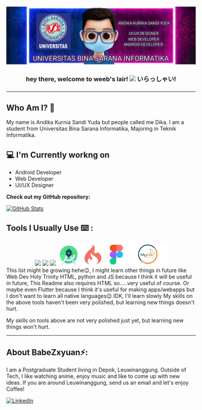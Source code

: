 ![Lakshmanan Meiyappan Banner Image](./banner.jpeg)
<!-- <h2 align='center'>Andika Kurnia Sandi Yuda</h2>
<p align='center'><b>Universitas Bina Sarana Informatika</b></p> -->

<h3 align="center">
hey there, welcome to weeb's lair!
<img src="https://media.giphy.com/media/hvRJCLFzcasrR4ia7z/giphy.gif" width="30px"/>
いらっしゃい!
<h3>


---
## Who Am I? 🙋

My name is Andika Kurnia Sandi Yuda but people called me Dika. I am a student from Universitas Bina Sarana Informatika, Majoring in Teknik Informatika.

<h2>💻 I'm Currently workng on</h2>

- Android Developer
- Web Developer
- UI/UX Designer


__Check out my GitHub repository:__

<div>
  <p>
    <a href="https://github.com/BabeZxyuan/C22-PS233-TravelKuy">
      <img src="https://github-readme-stats.vercel.app/api/pin/?username=BabeZxyuan&repo=C22-PS233-TravelKuy" alt="GitHub Stats" />
    </a>
</div>

## Tools I Usually Use ⌨️ :
<!-- Use devicon.dev or use logo from software, make sure width is 60px -->
<div align="center">
    <a href= "https://www.canva.com/"><img src="https://cdn.jsdelivr.net/gh/devicons/devicon/icons/canva/canva-original.svg" width="60"></a>
    <a href="https://github.com/"><img src="https://cdn.jsdelivr.net/gh/devicons/devicon/icons/github/github-original.svg" width="60"></a>
    <a href="https://code.visualstudio.com/"><img src="https://cdn.jsdelivr.net/gh/devicons/devicon/icons/vscode/vscode-original.svg" width="60"></a>
    <a href="https://developer.android.com/"><img src="https://github.com/BabeZxyuan/BabeZxyuan/blob/main/android.png" width="60"></a>
    <a href="https:https://www.codeigniter.com/"><img src="https://github.com/BabeZxyuan/BabeZxyuan/blob/main/codeig.png" width="60"></a>
    <a href="https://www.figma.com/"><img src="https://github.com/BabeZxyuan/BabeZxyuan/blob/main/figma.png" width="60"></a>
    <a href="https://www.mysql.com/"><img src="https://github.com/BabeZxyuan/BabeZxyuan/blob/main/MySQL.png" width="100"></a>
<div>

<div align="left">
This list might be growing hehe😉, I might learn other things in future like Web Dev Holy Trinity HTML, python and JS because I think it will be useful in future, This Readme also requires HTML so.....very useful of course. Or maybe even Flutter because I think it's useful for making apps/webapps but I don't want to learn all native languages😉 IDK, I'll learn slowly
My skills on the above tools haven't been very polished, but learning new things doesn't hurt.

My skills on tools above are not very polished just yet, but learning new things won't hurt. 
<div>

---

<h2> About BabeZxyuan⚡:</h2>

I am a Postgraduate Student living in Depok, Leuwinanggung. Outside of Tech, I like watching anime, enjoy music and like to come up with new ideas. If you are around Leuwinanggung, send us an email and let's enjoy Coffee!

<a href="https://www.linkedin.com/in/andika-kurnia-sandi-yuda-b829b1192/">![LinkedIn](https://img.shields.io/badge/LinkedIn-0077B5?style=for-the-badge&logo=linkedin&logoColor=white)</a>
